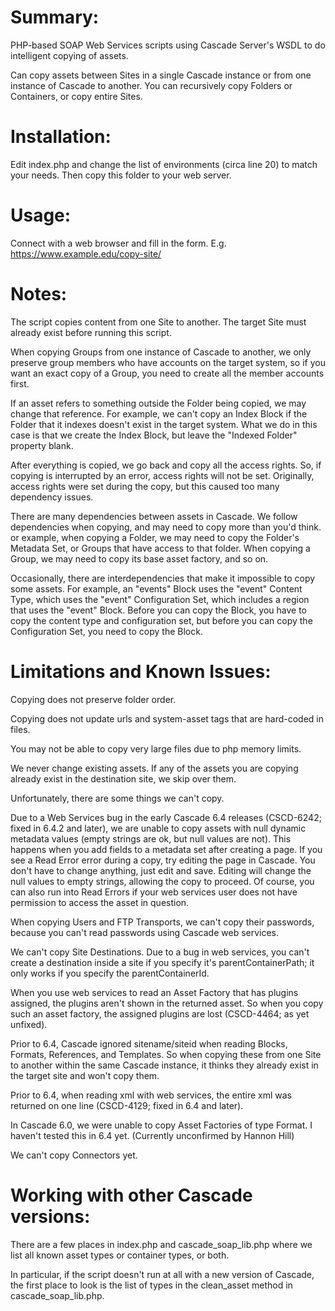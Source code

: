 Summary:
========

PHP-based SOAP Web Services scripts using Cascade Server's WSDL to do intelligent copying of assets.

Can copy assets between Sites in a single Cascade instance or from one
instance of Cascade to another.  You can recursively copy Folders
or Containers, or copy entire Sites.

Installation:
=============

Edit index.php and change the list of environments (circa line 20) to match your needs. 
Then copy this folder to your web server.

Usage:
======

Connect with a web browser and fill in the form.
E.g. https://www.example.edu/copy-site/

Notes:
======

The script copies content from one Site to another. The target Site must already exist before running this script.

When copying Groups from one instance of Cascade to another, we only
preserve group members who have accounts on the target system, so if
you want an exact copy of a Group, you need to create all the member
accounts first.

If an asset refers to something outside the Folder being copied, we may
change that reference. For example, we can't copy an Index Block if the
Folder that it indexes doesn't exist in the target system. What we do
in this case is that we create the Index Block, but leave the "Indexed
Folder" property blank.

After everything is copied, we go back and copy all the access rights.
So, if copying is interrupted by an error, access rights will not
be set.  Originally, access rights were set during the copy, but this
caused too many dependency issues.

There are many dependencies between assets in Cascade. We follow
dependencies when copying, and may need to copy more than you'd think.
or example, when copying a Folder, we may need to copy the Folder's
Metadata Set, or Groups that have access to that folder. When copying a
Group, we may need to copy its base asset factory, and so on.

Occasionally, there are interdependencies that make it impossible to
copy some assets. For example, an "events" Block uses the "event" Content
Type, which uses the "event" Configuration Set, which includes a region
that uses the "event" Block. Before you can copy the Block, you have to
copy the content type and configuration set, but before you can copy
the Configuration Set, you need to copy the Block.

Limitations and Known Issues:
=============================

Copying does not preserve folder order.

Copying does not update urls and system-asset tags that are hard-coded
in files.

You may not be able to copy very large files due to php memory limits.

We never change existing assets. If any of the assets you are 
copying already exist in the destination site, we skip over them.

Unfortunately, there are some things we can't copy.

Due to a Web Services bug in the early Cascade 6.4 releases (CSCD-6242; fixed in 6.4.2 and later), 
we are unable to copy assets with null dynamic metadata values (empty strings are ok,
but null values are not). This happens when you add fields to a
metadata set after creating a page. If you see a Read Error error
during a copy, try editing the page in Cascade. You don't have to
change anything, just edit and save. Editing will change the null
values to empty strings, allowing the copy to proceed. Of course, you
can also run into Read Errors if your web services user does not have
permission to access the asset in question.

When copying Users and FTP Transports, we can't copy their passwords,
because you can't read passwords using Cascade web services.

We can't copy Site Destinations. Due to a bug in web services, you
can't create a destination inside a site if you specify it's
parentContainerPath; it only works if you specify the parentContainerId.

When you use web services to read an Asset Factory that has plugins
assigned, the plugins aren't shown in the returned asset. So when you
copy such an asset factory, the assigned plugins are lost (CSCD-4464; as yet unfixed).

Prior to 6.4, Cascade ignored sitename/siteid when reading Blocks,
Formats, References, and Templates. So when copying these from one Site
to another within the same Cascade instance, it thinks they already
exist in the target site and won't copy them.

Prior to 6.4, when reading xml with web services, the entire xml was
returned on one line (CSCD-4129; fixed in 6.4 and later).

In Cascade 6.0, we were unable to copy Asset Factories of type Format.
I haven't tested this in 6.4 yet. (Currently unconfirmed by Hannon Hill)

We can't copy Connectors yet.

Working with other Cascade versions:
====================================

There are a few places in index.php and cascade_soap_lib.php
where we list all known asset types or container types, or both.

In particular, if the script doesn't run at all with a new version
of Cascade, the first place to look is the list of types in the
clean_asset method in cascade_soap_lib.php.
